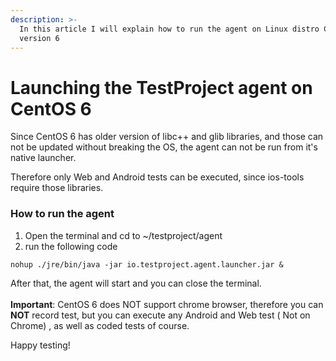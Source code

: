 ```yaml
---
description: >-
  In this article I will explain how to run the agent on Linux distro CentOS
  version 6
---
```


# Launching the TestProject agent on CentOS 6

Since CentOS 6 has older version of libc++ and glib libraries, and those can not be updated without breaking the OS, the agent can not be run from it's native launcher.

Therefore only Web and Android tests can be executed, since ios-tools require those libraries.

### How to run the agent <a href="#how-to-run-the-agent" id="how-to-run-the-agent"></a>

1. Open the terminal and cd to \~/testproject/agent
2. run the following code&#x20;

```
nohup ./jre/bin/java -jar io.testproject.agent.launcher.jar &
```

After that, the agent will start and you can close the terminal.\
\
**Important**: CentOS 6 does NOT support chrome browser, therefore you can **NOT** record test, but you can execute any Android and Web test ( Not on Chrome) , as well as coded tests of course.

Happy testing!
